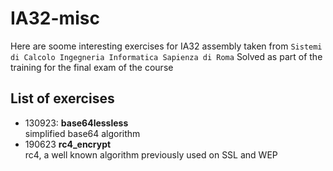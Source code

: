 # IA32-misc

Here are soome interesting exercises for IA32 assembly taken from ```Sistemi di Calcolo Ingegneria Informatica Sapienza di Roma```
Solved as part of the training for the final exam of the course 

## List of exercises 

- 130923:  **base64lessless** <br>
simplified base64 algorithm
- 190623 **rc4_encrypt** <br>
rc4, a well known algorithm previously used on SSL and WEP
